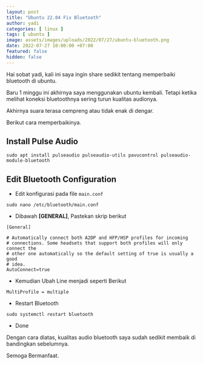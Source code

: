 ```yaml
---
layout: post
title: "Ubuntu 22.04 Fix Bluetooth"
author: yadi
categories: [ linux ]
tags: [ ubuntu ]
image: assets/images/uploads/2022/07/27/ubuntu-bluetooth.png
date: 2022-07-27 10:00:00 +07:00
featured: false
hidden: false
---
```


Hai sobat yadi, kali ini saya ingin share sedikit tentang memperbaiki bluetooth di ubuntu.

Baru 1 minggu ini akhirnya saya menggunakan ubuntu kembali. Tetapi ketika melihat koneksi bluetoothnya sering turun kualitas audionya.

Akhirnya suara terasa cempreng atau tidak enak di dengar.

Berikut cara memperbaikinya.

## Install Pulse Audio

```
sudo apt install pulseaudio pulseaudio-utils pavucontrol pulseaudio-module-bluetooth
```

## Edit Bluetooth Configuration

- Edit konfigurasi pada file `main.conf`

```
sudo nano /etc/bluetooth/main.conf
```

- Dibawah **[GENERAL]**, Pastekan skrip berikut

```
[General]

# Automatically connect both A2DP and HFP/HSP profiles for incoming
# connections. Some headsets that support both profiles will only connect the
# other one automatically so the default setting of true is usually a good
# idea.
AutoConnect=true
```

- Kemudian Ubah Line menjadi seperti Berikut

```
MultiProfile = multiple
```

- Restart Bluetooth

```
sudo systemctl restart bluetooth
```

- Done

Dengan cara diatas, kualitas audio bluetooth saya sudah sedikit membaik di bandingkan sebelumnya.

Semoga Bermanfaat.